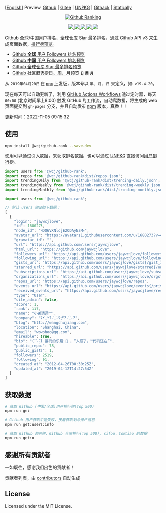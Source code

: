 [[English](./README.md)] Preview: [Github](http://jaywcjlove.github.io/github-rank/) | [Gitee](http://jaywcjlove.gitee.io/github-rank) | [UNPKG](https://unpkg.com/@wcj/github-rank/web/index.html) | [Githack](https://raw.githack.com/jaywcjlove/github-rank/gh-pages/index.html) | [Statically](https://cdn.statically.io/gh/jaywcjlove/github-rank/gh-pages/index.html)

<p align="center">
  <a href="https://jaywcjlove.github.io/github-rank">
    <img alt="Github Ranking" src="https://user-images.githubusercontent.com/1680273/204141518-e34799bd-9074-4bf9-9b4e-f3efe6d8051e.png">
  </a>
</p>

<p align="center">
  <a href="https://github.com/jaywcjlove/github-rank">
    <img src="https://github.com/jaywcjlove/github-rank/actions/workflows/ci.yml/badge.svg">
  </a>
  <a href="https://github.com/jaywcjlove/github-rank/issues">
    <img src="https://img.shields.io/github/issues/jaywcjlove/github-rank.svg">
  </a>
  <a href="https://github.com/jaywcjlove/github-rank/network">
    <img src="https://img.shields.io/github/forks/jaywcjlove/github-rank.svg">
  </a>
  <a href="https://github.com/jaywcjlove/github-rank/stargazers">
    <img src="https://img.shields.io/github/stars/jaywcjlove/github-rank.svg">
  </a>
  <a href="https://www.npmjs.com/package/@wcj/github-rank">
    <img src="https://img.shields.io/npm/v/@wcj/github-rank.svg">
  </a>
</p>

Github 全球/中国用户排名，全球仓库 Star 最多排名，通过 Github API v3 来生成页面数据，[排行榜预览](http://jaywcjlove.github.io/github-rank/)。

- [Github **全球** 用户 Followers 排名预览](http://jaywcjlove.github.io/github-rank/)
- [Github **中国** 用户 Followers 排名预览](http://jaywcjlove.github.io/github-rank/users.china.html)
- [Github 全球仓库 Star 最多排名预览](http://jaywcjlove.github.io/github-rank/repos.html)
- [Github 社区趋势榜日、周、月预览](http://jaywcjlove.github.io/github-rank/trending.html) [**`日`**](http://jaywcjlove.github.io/github-rank/trending.html) [**`周`**](http://jaywcjlove.github.io/github-rank/trending-weekly.html) [**`月`**](http://jaywcjlove.github.io/github-rank/trending-monthly.html)

从 `2019年04月20日` 在 [`npm`](https://www.npmjs.com/package/@wcj/github-rank) 上发版，版本号以 `年`、`月`、`日` 来定义，如: `v19.4.20`。

现在每天可以自动更新了，利用 [GitHub Actions Workflows](https://github.com/actions/starter-workflows) 通过定时器，每天 `00:00` (北京时间早上8:00) 触发 GitHub 的工作流，自动爬数据，将生成的 web 页面提交到 `gh-pages` 分支，并且自动发布 [npm](https://www.npmjs.com/package/@wcj/github-rank) 版本，真香！！

更新时间：<!--GAMFC-->2022-11-05 09:15:32<!--GAMFC-END-->

## 使用

```bash
npm install @wcj/github-rank --save-dev
```

使用可以通过引入数据，来获取排名数据，也可以通过 [UNPKG](https://unpkg.com/@wcj/github-rank/dist/users.json) 直接访问[用户排行榜](https://unpkg.com/@wcj/github-rank/web/index.html)。

```js
import users from '@wcj/github-rank';
import repos from '@wcj/github-rank/dist/repos.json';
import trendingDaily from '@wcj/github-rank/dist/trending-daily.json';
import trendingWeekly from '@wcj/github-rank/dist/trending-weekly.json';
import trendingMonthly from '@wcj/github-rank/dist/trending-monthly.json';
```

```js
import users from '@wcj/github-rank';

// 默认 users 输出如下数据：
[
  {
    "login": "jaywcjlove",
    "id": 1680273,
    "node_id": "MDQ6VXNlcjE2ODAyNzM=",
    "avatar_url": "https://avatars1.githubusercontent.com/u/1680273?v=4",
    "gravatar_id": "",
    "url": "https://api.github.com/users/jaywcjlove",
    "html_url": "https://github.com/jaywcjlove",
    "followers_url": "https://api.github.com/users/jaywcjlove/followers",
    "following_url": "https://api.github.com/users/jaywcjlove/following{/other_user}",
    "gists_url": "https://api.github.com/users/jaywcjlove/gists{/gist_id}",
    "starred_url": "https://api.github.com/users/jaywcjlove/starred{/owner}{/repo}",
    "subscriptions_url": "https://api.github.com/users/jaywcjlove/subscriptions",
    "organizations_url": "https://api.github.com/users/jaywcjlove/orgs",
    "repos_url": "https://api.github.com/users/jaywcjlove/repos",
    "events_url": "https://api.github.com/users/jaywcjlove/events{/privacy}",
    "received_events_url": "https://api.github.com/users/jaywcjlove/received_events",
    "type": "User",
    "site_admin": false,
    "score": 1,
    "rank": 117,
    "name": "小弟调调™",
    "company": "ʕ•̫͡•ʔ-̫͡-ʕ•͓͡•ʔ-̫͡-ʔ",
    "blog": "http://wangchujiang.com",
    "location": "Shanghai, China",
    "email": "wowohoo@qq.com",
    "hireable": true,
    "bio": "(͡·̮̃·̃) 撸码的乐趣 💯 ，“人没了，™代码还在”",
    "public_repos": 78,
    "public_gists": 1,
    "followers": 2519,
    "following": 91,
    "created_at": "2012-04-26T00:30:25Z",
    "updated_at": "2019-04-12T14:27:54Z"
  }
]
```

## 获取数据

```bash
# 获取 Github (中国/全球)用户排行榜(Top 500)
npm run get

# Github 用户获取中途失败，接着获取剩余用户信息
npm run get:users:info

# 获取 Github 趋势榜，Github 仓库排行(Top 500), sifou，toutiao 的数据
npm run get:o
```

## 感谢所有贡献者

一如既往，感谢我们出色的贡献者！

<!--AUTO_GENERATED_PLEASE_DONT_DELETE_IT--><!--AUTO_GENERATED_PLEASE_DONT_DELETE_IT-END-->

贡献者列表，由 [contributors](https://github.com/jaywcjlove/github-action-contributors) 自动生成

## License

Licensed under the MIT License.

